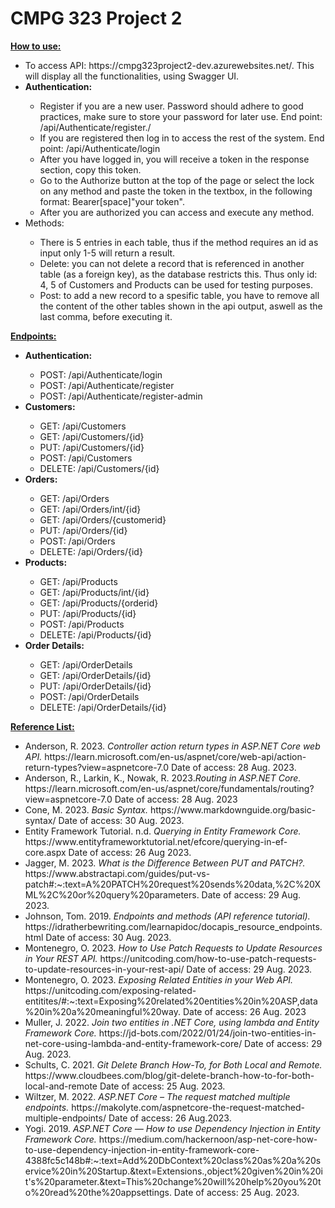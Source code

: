 # CMPG 323 Project 2

**<ins>How to use:</ins>**<br />
<ul>
  <li>To access API: https://cmpg323project2-dev.azurewebsites.net/. This will display all the functionalities, using Swagger UI.<br /></li>
  <li><strong>Authentication:</strong></li>
    <ul>
      <li>Register if you are a new user. Password should adhere to good practices, make sure to store your password for later use. End point: /api/Authenticate/register./</li>
      <li>If you are registered then log in to access the rest of the system. End point: /api/Authenticate/login</li>
      <li>After you have logged in, you will receive a token in the response section, copy this token.</li>
      <li>Go to the Authorize button at the top of the page or select the lock on any method and paste the token in the textbox, in the following format: Bearer[space]"your token".</li>
      <li>After you are authorized you can access and execute any method.</li>
    </ul>
  <li>Methods:</li>
    <ul>
      <li>There is 5 entries in each table, thus if the method requires an id as input only 1-5 will return a result.</li>
      <li>Delete: you can not delete a record that is referenced in another table (as a foreign key), as the database restricts this. Thus only id: 4, 5 of Customers and Products can be used for testing purposes.</li>
      <li>Post: to add a new record to a spesific table, you have to remove all the content of the other tables shown in the api output, aswell as the last comma, before executing it.</li>
    </ul>
</ul>

**<ins>Endpoints:</ins>**
<ul> 
  <li><strong>Authentication:</strong></li>
  <ul>
      <li>POST: /api/Authenticate/login</li>
      <li>POST: /api/Authenticate/register</li>
      <li>POST: /api/Authenticate/register-admin</li>
    </ul>
  <li><strong>Customers:</strong></li>
    <ul>
      <li>GET: /api/Customers</li>
      <li>GET: /api/Customers/{id}</li>
      <li>PUT: /api/Customers/{id}</li>
      <li>POST: /api/Customers</li>
      <li>DELETE: /api/Customers/{id}</li>
    </ul>
  <li><strong>Orders:</strong></li>
    <ul>
      <li>GET: /api/Orders</li>
      <li>GET: /api/Orders/int/{id}</li>
      <li>GET: /api/Orders/{customerid}</li>
      <li>PUT: /api/Orders/{id}</li>
      <li>POST: /api/Orders</li>
      <li>DELETE: /api/Orders/{id}</li>
    </ul>
  <li><strong>Products:</strong></li>
    <ul>
      <li>GET: /api/Products</li>
      <li>GET: /api/Products/int/{id}</li>
      <li>GET: /api/Products/{orderid}</li>
      <li>PUT: /api/Products/{id}</li>
      <li>POST: /api/Products</li>
      <li>DELETE: /api/Products/{id}</li>
    </ul>
  <li><strong>Order Details:</strong></li>
    <ul>
      <li>GET: /api/OrderDetails</li>
      <li>GET: /api/OrderDetails/{id}</li>
      <li>PUT: /api/OrderDetails/{id}</li>
      <li>POST: /api/OrderDetails</li>
      <li>DELETE: /api/OrderDetails/{id}</li>
    </ul>
</ul>

**<ins>Reference List:</ins>**<br />
<ul>
  <li>Anderson, R. 2023. <em>Controller action return types in ASP.NET Core web API.</em> https://learn.microsoft.com/en-us/aspnet/core/web-api/action-return-types?view=aspnetcore-7.0 Date of access: 28 Aug. 2023.</li>
  <li>Anderson, R., Larkin, K., Nowak, R. 2023.<em>Routing in ASP.NET Core.</em> https://learn.microsoft.com/en-us/aspnet/core/fundamentals/routing?view=aspnetcore-7.0 Date of access: 28 Aug. 2023</li>
  <li>Cone, M. 2023. <em>Basic Syntax.</em> https://www.markdownguide.org/basic-syntax/ Date of access: 30 Aug. 2023. </li>
  <li>Entity Framework Tutorial. n.d. <em>Querying in Entity Framework Core.</em> https://www.entityframeworktutorial.net/efcore/querying-in-ef-core.aspx Date of access: 26 Aug 2023.</li>
  <li>Jagger, M. 2023. <em>What is the Difference Between PUT and PATCH?.</em> https://www.abstractapi.com/guides/put-vs-patch#:~:text=A%20PATCH%20request%20sends%20data,%2C%20XML%2C%20or%20query%20parameters. Date of access: 29 Aug. 2023.</li>
  <li>Johnson, Tom. 2019. <em>Endpoints and methods (API reference tutorial).</em> https://idratherbewriting.com/learnapidoc/docapis_resource_endpoints.html Date of access: 30 Aug. 2023.</li>
  <li>Montenegro, O. 2023. <em>How to Use Patch Requests to Update Resources in Your REST API.</em> https://unitcoding.com/how-to-use-patch-requests-to-update-resources-in-your-rest-api/ Date of access: 29 Aug. 2023.</li>
  <li>Montenegro, O. 2023. <em>Exposing Related Entities in your Web API.</em> https://unitcoding.com/exposing-related-entitites/#:~:text=Exposing%20related%20entities%20in%20ASP,data%20in%20a%20meaningful%20way. Date of access: 26 Aug. 2023</li>
  <li>Muller, J. 2022. <em>Join two entities in .NET Core, using lambda and Entity Framework Core.</em> https://jd-bots.com/2022/01/24/join-two-entities-in-net-core-using-lambda-and-entity-framework-core/ Date of access: 29 Aug. 2023.</li>
   <li>Schults, C. 2021. <em> Git Delete Branch How-To, for Both Local and Remote.</em> https://www.cloudbees.com/blog/git-delete-branch-how-to-for-both-local-and-remote Date of access: 25 Aug. 2023.</li>
  <li>Wiltzer, M. 2022. <em> ASP.NET Core – The request matched multiple endpoints.</em> https://makolyte.com/aspnetcore-the-request-matched-multiple-endpoints/ Date of access: 26 Aug.2023.</li>
  <li>Yogi. 2019. <em> ASP.NET Core — How to use Dependency Injection in Entity Framework Core.</em> https://medium.com/hackernoon/asp-net-core-how-to-use-dependency-injection-in-entity-framework-core-4388fc5c148b#:~:text=Add%20DbContext%20class%20as%20a%20service%20in%20Startup.&text=Extensions.,object%20given%20in%20it's%20parameter.&text=This%20change%20will%20help%20you%20to%20read%20the%20appsettings. Date of access: 25 Aug. 2023.</li>
</ul>
